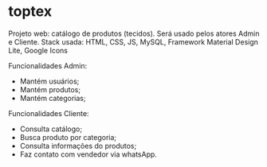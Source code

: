 # toptex
Projeto web: catálogo de produtos (tecidos). Será usado pelos atores Admin e Cliente. 
Stack usada: 
HTML, CSS, JS, MySQL, Framework Material Design Lite, Google Icons

Funcionalidades Admin: 
- Mantém usuários;
- Mantém produtos;
- Mantém categorias;

Funcionalidades Cliente:
- Consulta catálogo;
- Busca produto por categoria;
- Consulta informações do produtos;
- Faz contato com vendedor via whatsApp.
